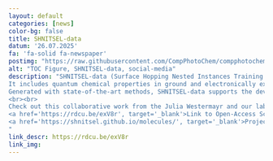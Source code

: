 ```yaml
---
layout: default
categories: [news]
color-bg: false
title: SHNITSEL-data
datum: '26.07.2025'
fa: 'fa-solid fa-newspaper'
postimg: "https://raw.githubusercontent.com/CompPhotoChem/compphotochem.github.io/main/img/gallery/TOC_cpc_shnitsel-data.png"
alt: "TOC Figure, SHNITSEL-data, social-media"
description: "SHNITSEL-data (Surface Hopping Nested Instances Training Set for Excited-state Learning) is an open-access dataset containing 418,870 high-accuracy ab initio data points for nine organic molecules. 
It includes quantum chemical properties in ground and electronically excited singlet and triplet states, such as energies, forces, dipole moments, nonadiabatic couplings, transition dipoles, and spin-orbit couplings. 
Generated with state-of-the-art methods, SHNITSEL-data supports the development of machine learning models for excited-state processes in photochemistry and photophysics.
<br><br>
Check out this collaborative work from the Julia Westermayr and our lab (Theodor Röhrkasten): 
<a href='https://rdcu.be/exV8r', target='_blank'>Link to Open-Access Sci Data Article</a>, 
<a href='https://shnitsel.github.io/molecules/', target='_blank'>Project Website</a>
"
link_descr: https://rdcu.be/exV8r
link_img: 
---
```

